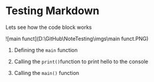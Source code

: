 # Testing Markdown

Lets see how the code block works

![main funct](D:\GitHub\NoteTesting\imgs\main funct.PNG)

1. Defining the `main` function
2. Calling the `print()`function to print hello to the console

5. Calling the `main()` function